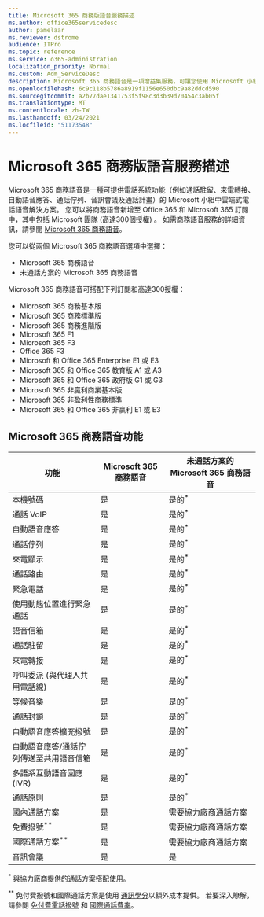 ```yaml
---
title: Microsoft 365 商務版語音服務描述
ms.author: office365servicedesc
author: pamelaar
ms.reviewer: dstrome
audience: ITPro
ms.topic: reference
ms.service: o365-administration
localization_priority: Normal
ms.custom: Adm_ServiceDesc
description: Microsoft 365 商務語音是一項增益集服務，可讓您使用 Microsoft 小組進行電話通話。 這會結合電話系統、國內通話方案、SMS 和音訊會議。
ms.openlocfilehash: 6c9c118b5786a8919f1156e650dbc9a82ddcd590
ms.sourcegitcommit: a2b77dae1341753f5f98c3d3b39d70454c3ab05f
ms.translationtype: MT
ms.contentlocale: zh-TW
ms.lasthandoff: 03/24/2021
ms.locfileid: "51173548"
---
```

# <a name="microsoft-365-business-voice-service-description"></a>Microsoft 365 商務版語音服務描述

Microsoft 365 商務語音是一種可提供電話系統功能（例如通話駐留、來電轉接、自動語音應答、通話佇列、音訊會議及通話計畫）的 Microsoft 小組中雲端式電話語音解決方案。 您可以將商務語音新增至 Office 365 和 Microsoft 365 訂閱中，其中包括 Microsoft 團隊 (高達300個授權) 。 如需商務語音服務的詳細資訊，請參閱 [Microsoft 365 商務語音](/MicrosoftTeams/business-voice/whats-business-voice)。

您可以從兩個 Microsoft 365 商務語音選項中選擇：

- Microsoft 365 商務語音
- 未通話方案的 Microsoft 365 商務語音

Microsoft 365 商務語音可搭配下列訂閱和高達300授權：

- Microsoft 365 商務基本版
- Microsoft 365 商務標準版
- Microsoft 365 商務進階版
- Microsoft 365 F1
- Microsoft 365 F3
- Office 365 F3
- Microsoft 和 Office 365 Enterprise E1 或 E3
- Microsoft 365 和 Office 365 教育版 A1 或 A3
- Microsoft 365 和 Office 365 政府版 G1 或 G3
- Microsoft 365 非贏利商業基本版
- Microsoft 365 非盈利性商務標準
- Microsoft 365 和 Office 365 非贏利 E1 或 E3

## <a name="microsoft-365-business-voice-features"></a>Microsoft 365 商務語音功能

| 功能 | Microsoft 365 商務語音 | 未通話方案的 Microsoft 365 商務語音 |
|--------------------------------------------------------|------------------------------|---------------------------------------------------|
| 本機號碼 | 是 | 是的<sup>*</sup> |
| 通話 VoIP | 是 | 是的<sup>*</sup> |
| 自動語音應答 | 是 | 是的<sup>*</sup> |
| 通話佇列 | 是 | 是的<sup>*</sup> |
| 來電顯示 | 是 | 是的<sup>*</sup> |
| 通話路由 | 是 | 是的<sup>*</sup> |
| 緊急電話 | 是 | 是的<sup>*</sup> |
| 使用動態位置進行緊急通話 | 是 | 是的<sup>*</sup> |
| 語音信箱 | 是 | 是的<sup>*</sup> |
| 通話駐留 | 是 | 是的<sup>*</sup> |
| 來電轉接 | 是 | 是的<sup>*</sup> |
| 呼叫委派 (與代理人共用電話線)  | 是 | 是的<sup>*</sup> |
| 等候音樂 | 是 | 是的<sup>*</sup> |
| 通話封鎖 | 是 | 是的<sup>*</sup> |
| 自動語音應答擴充撥號 | 是 | 是的<sup>*</sup> |
| 自動語音應答/通話佇列傳送至共用語音信箱 | 是 | 是的<sup>*</sup> |
| 多語系互動語音回應 (IVR)  | 是 | 是的<sup>*</sup> |
| 通話原則 | 是 | 是的<sup>*</sup> |
| 國內通話方案 | 是 | 需要協力廠商通話方案 |
| 免費撥號<sup>**</sup> | 是 | 需要協力廠商通話方案 |
| 國際通話方案<sup>**</sup> | 是 | 需要協力廠商通話方案 |
| 音訊會議 | 是 | 是 |

<sup>*</sup> 與協力廠商提供的通話方案搭配使用。

<sup>**</sup> 免付費撥號和國際通話方案是使用 [通訊學分](/microsoftteams/what-are-communications-credits)以額外成本提供。 若要深入瞭解，請參閱 [免付費電話撥號](/microsoftteams/toll-free-dialing-limitations-and-restrictions) 和 [國際通話費率](https://www.microsoft.com/microsoft-365/microsoft-teams/voice-calling?rtc=1#ow-download-rates)。